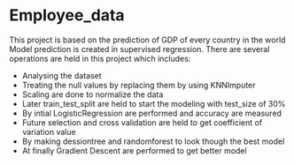 # Employee_data
 This project is based on the prediction of GDP of every country in the world Model prediction is created in supervised regression. There are several operations are held in this project which includes:

* Analysing the dataset
* Treating the null values by replacing them by using KNNImputer
* Scaling are done to normalize the data
* Later train_test_split are held to start the modeling with test_size of 30%
* By intial LogisticRegression are performed and accuracy are measured
* Future selection and cross validation are held to get coefficient of variation value
* By making dessiontree and randomforest to look though the best model
* At finally Gradient Descent are performed to get better model
